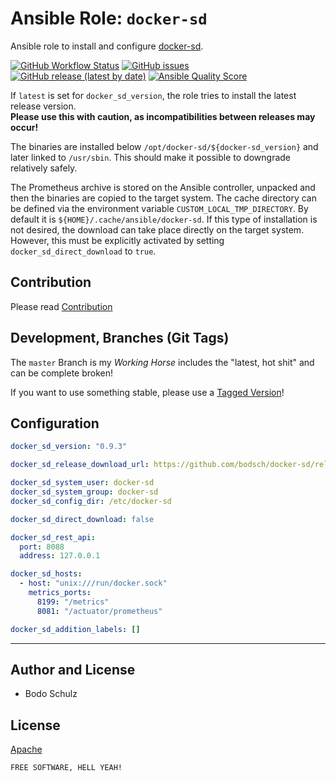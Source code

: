 # Ansible Role:  `docker-sd`

Ansible role to install and configure [docker-sd](https://github.com/bodsch/docker-sd).

[![GitHub Workflow Status](https://img.shields.io/github/workflow/status/bodsch/ansible-docker-sd/CI)][ci]
[![GitHub issues](https://img.shields.io/github/issues/bodsch/ansible-docker-sd)][issues]
[![GitHub release (latest by date)](https://img.shields.io/github/v/release/bodsch/ansible-docker-sd)][releases]
[![Ansible Quality Score](https://img.shields.io/ansible/quality/50067?label=role%20quality)][quality]

[ci]: https://github.com/bodsch/ansible-docker-sd/actions
[issues]: https://github.com/bodsch/ansible-docker-sd/issues?q=is%3Aopen+is%3Aissue
[releases]: https://github.com/bodsch/ansible-docker-sd/releases
[quality]: https://galaxy.ansible.com/bodsch/docker-sd


If `latest` is set for `docker_sd_version`, the role tries to install the latest release version.  
**Please use this with caution, as incompatibilities between releases may occur!**

The binaries are installed below `/opt/docker-sd/${docker-sd_version}` and later linked to `/usr/sbin`. 
This should make it possible to downgrade relatively safely.

The Prometheus archive is stored on the Ansible controller, unpacked and then the binaries are copied to the target system.
The cache directory can be defined via the environment variable `CUSTOM_LOCAL_TMP_DIRECTORY`. 
By default it is `${HOME}/.cache/ansible/docker-sd`.
If this type of installation is not desired, the download can take place directly on the target system. 
However, this must be explicitly activated by setting `docker_sd_direct_download` to `true`.


## Contribution

Please read [Contribution](CONTRIBUTING.md)

## Development,  Branches (Git Tags)

The `master` Branch is my *Working Horse* includes the "latest, hot shit" and can be complete broken!

If you want to use something stable, please use a [Tagged Version](https://github.com/bodsch/ansible-docker-sd/tags)!


## Configuration

```yaml
docker_sd_version: "0.9.3"

docker_sd_release_download_url: https://github.com/bodsch/docker-sd/releases

docker_sd_system_user: docker-sd
docker_sd_system_group: docker-sd
docker_sd_config_dir: /etc/docker-sd

docker_sd_direct_download: false

docker_sd_rest_api:
  port: 8088
  address: 127.0.0.1

docker_sd_hosts:
  - host: "unix:///run/docker.sock"
    metrics_ports:
      8199: "/metrics"
      8081: "/actuator/prometheus"

docker_sd_addition_labels: []
```

---

## Author and License

- Bodo Schulz

## License

[Apache](LICENSE)

`FREE SOFTWARE, HELL YEAH!`
